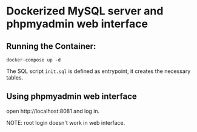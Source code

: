 # Dockerized MySQL server and phpmyadmin web interface
## Running the Container:
`docker-compose up -d`

The SQL script `init.sql` is defined as entrypoint, it creates the necessary tables.
## Using phpmyadmin web interface
open http://localhost:8081 and log in.

NOTE: root login doesn't work in web interface.